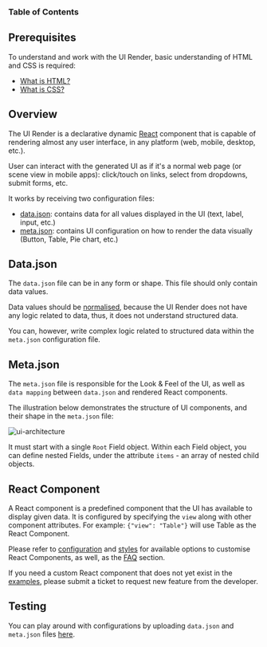 ### Table of Contents

## Prerequisites

To understand and work with the UI Render, basic understanding of HTML and CSS is required:
- [What is HTML?](https://www.w3schools.com/whatis/whatis_html.asp)
- [What is CSS?](https://www.w3schools.com/whatis/whatis_css.asp)


## Overview

The UI Render is a declarative dynamic [React](https://reactjs.org/) component that is capable of rendering almost any user interface, in any platform (web, mobile, desktop, etc.).

User can interact with the generated UI as if it's a normal web page (or scene view in mobile apps): click/touch on links, select from dropdowns, submit forms, etc.

It works by receiving two configuration files:
- [data.json](#datajson): contains data for all values displayed in the UI (text, label, input, etc.)
- [meta.json](#metajson): contains UI configuration on how to render the data visually (Button, Table, Pie chart, etc.)


## Data.json

The `data.json` file can be in any form or shape. This file should only contain data values. 

Data values should be [normalised](https://docs.microsoft.com/en-us/office/troubleshoot/access/database-normalization-description), because the UI Render does not have any logic related to data, thus, it does not understand structured data.

You can, however, write complex logic related to structured data within the `meta.json` configuration file.

## Meta.json

The `meta.json` file is responsible for the Look & Feel of the UI, as well as `data mapping` between `data.json` and rendered React components.

The illustration below demonstrates the structure of UI components, and their shape in the `meta.json` file:

![ui-architecture](/ui-render/static/images/ui-architecture.png)

It must start with a single `Root` Field object. Within each Field object, you can define nested Fields, under the attribute `items` - an array of nested child objects.

## React Component

A React component is a predefined component that the UI has available to display given data. 
It is configured by specifying the `view` along with other component attributes.
For example: `{"view": "Table"}` will use Table as the React Component.

Please refer to [configuration](/docs/configuration) and [styles](/docs/styles) for available options to customise React Components, as well, as the [FAQ](/docs/faq) section.

If you need a custom React component that does not yet exist in the [examples](/docs/examples), please submit a ticket to request new feature from the developer.

## Testing

You can play around with configurations by uploading `data.json` and `meta.json` files [here](/demo).
